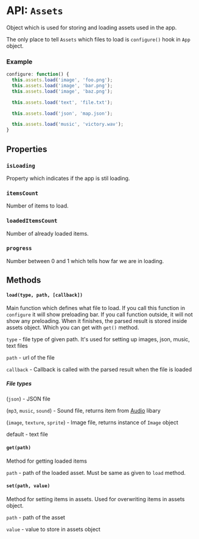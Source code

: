# API: `Assets`

Object which is used for storing and loading assets used in the app.

The only place to tell `Assets` which files to load is `configure()` hook in `App` object.

### Example

```javascript
configure: function() {
  this.assets.load('image', 'foo.png');
  this.assets.load('image', 'bar.png');
  this.assets.load('image', 'baz.png');

  this.assets.load('text', 'file.txt');

  this.assets.load('json', 'map.json');

  this.assets.load('music', 'victory.wav');
}
```

Properties
----------

### `isLoading`

Property which indicates if the app is stil loading.

### `itemsCount`

Number of items to load.

### `loadedItemsCount`

Number of already loaded items.

### `progress`

Number between 0 and 1 which tells how far we are in loading.

Methods
-------

#### `load(type, path, [callback])`

Main function which defines what file to load. If you call this function in
`configure` it will show preloading bar. If you call function outside, it will
not show any preloading. When it finishes, the parsed result is stored inside
assets object. Which you can get with `get()` method.

`type` - file type of given path. It's used for setting up images, json, music, text files

`path` - url of the file

`callback` - Callback is called with the parsed result when the file is loaded

##### File types

(`json`) - JSON file

(`mp3`, `music`, `sound`) - Sound file, returns item from [Audio](https://github.com/jansedivy/potion-audio) libary

(`image`, `texture`, `sprite`) - Image file, returns instance of `Image` object

default - text file

#### `get(path)`

Method for getting loaded items

`path` - path of the loaded asset. Must be same as given to `load` method.

#### `set(path, value)`

Method for setting items in assets. Used for overwriting items in assets object.

`path` - path of the asset

`value` - value to store in assets object
